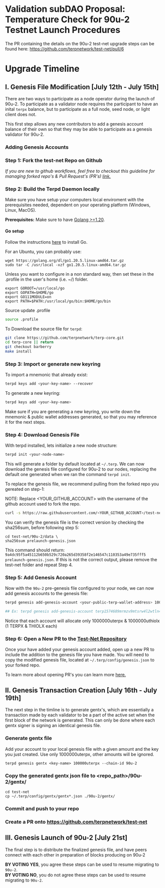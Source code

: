 # Validation subDAO Proposal: Temperature Check for 90u-2 Testnet Launch Procedures

The PR containing the details on the 90u-2 test-net upgrade steps can be found here: https://github.com/terpnetwork/test-net/pull/6


# Upgrade Timeline

## I. Genesis File Modification [July 12th - July 15th]

There are two ways to participate as a node operator during the launch of 90u-2. To participate as a validator node requires the participant to have an inital `terpx` balance, but to participate as a full node, seed node, or light client does not. 

This first step allows any new contributors to add a genesis account balance of their own so that they may be able to participate as a genesis validator for 90u-2. 

### **Adding Genesis Accounts**

### Step 1: Fork the test-net Repo on Github

*If you are new to github workflows, feel free to checkout this guideline for managing forked repo's & Pull Request's (PR's) [link.](https://opensource.com/article/19/7/create-pull-request-github)*

### Step 2: Build the Terpd Daemon locally

Make sure you have setup your computers local enviroment with the prerequisites needed, dependent on your operating platform (Windows, Linux, MacOS).

**Prerequisites:** Make sure to have [Golang >=1.20](https://golang.org/).

#### Go setup

Follow the instructions [here](https://go.dev/doc/install) to install Go.

For an Ubuntu, you can probably use:
```
wget https://golang.org/dl/go1.20.5.linux-amd64.tar.gz
sudo tar -C /usr/local -xzf go1.20.5.linux-amd64.tar.gz
```

Unless you want to configure in a non standard way, then set these in the .profile in the user's home (i.e. ~/) folder.

```
export GOROOT=/usr/local/go
export GOPATH=$HOME/go
export GO111MODULE=on
export PATH=$PATH:/usr/local/go/bin:$HOME/go/bin
```

Source update .profile

```sh
source .profile
```
To Download the source file for `terpd`:
```bash
git clone https://github.com/terpnetwork/terp-core.git
cd terp-core || return
git checkout barberry
make install
```

### Step 3: Import or generate new keyring
To import a mnemonic that already exist:
```bash
terpd keys add <your-key-name> --recover
```
To generate a new keyring:
```bash
terpd keys add <your-key-name>
```
Make sure if you are generating a new keyring, you write down the mnemonic & public wallet addresses generated, so that you may reference it for the next steps. 

### Step 4: Download Genesis File

With terpd installed, lets initialize a new node structure:
```bash
terpd init <your-node-name>
```
This will generate a folder by default located at `~/.terp`. We can now download the genesis file configured for 90u-2 to our nodes, replacing the default one generated when we ran the command `terpd init`. 

To replace the genesis file, we recommend pulling from the forked repo you gereated on step-1:

NOTE: Replace <YOUR_GITHUB_ACCOUNT> with the username of the github account used to fork the repo.
```bash
curl -s https://raw.githubusercontent.com/<YOUR_GITHUB_ACCOUNT>/test-net/master/90u-2/prelaunch-genesis.json > $HOME/.terp/config/genesis.json
```

You can verify the genesis file is the correct version by checking the sha256sum, before following step 5:
```
cd test-net/90u-2/data \
sha256sum prelaunch-genesis.json
```
This command should return: `9a4dc95f5a45112b650b529c720a265d39358f2e146547c110353a49e735fff5  prelaunch-genesis.json`. If this is not the correct output, please remove the test-net folder and repeat Step 4. 

### Step 5: Add Genesis Account 

Now with the `90u-2` pre-genesis file configured to your node, we can now add genesis accounts to the genesis file:
```bash
terpd genesis add-genesis-account <your-public-terp-wallet-address> 1000000uterpx,1000000uthiolx

## Ex: terpd genesis add-genesis-account terp1574689mrmzv9mtsrw4l2wtln4edkzw68x96h6j 1000000uterpx,1000000uthiolx
```
Notice that each account will allocate only 1000000uterpx & 1000000uthiolx (1 TERPX & THIOLX each)

### Step 6: Open a New PR to the [Test-Net Repository](https://github.com/terpnetwork/test-net)

Once your have added your genesis account added, open up a new PR to include the addition to the genesis file you have made. You will need to copy the modified genesis file, located at `~/.terp/config/genesis.json` to your forked repo. 

To learn more about opening PR's you can learn more [here.](https://opensource.com/article/19/7/create-pull-request-github)

## II. Genesis Transaction Creation [July 16th - July 19th]

The next step in the timline is to generate gentx's, which are essentially a transaction made by each validator to be a part of the active set when the first block of the network is generated. This can only be done where each gentx signer is signing an identical genesis file. 

### Generate gentx file
Add your account to your local genesis file with a given amount and the key you just created. Use only 1000000uterpx, other amounts will be ignored.
```
terpd genesis gentx <key-name> 100000uterpx --chain-id 90u-2 
```
### Copy the generated gentx json file to <repo_path>/90u-2/gentx/
```
cd test-net
cp ~/.terp/config/gentx/gentx*.json ./90u-2/gentx/
```
### Commit and push to your repo

### Create a PR onto https://github.com/terpnetwork/test-net

## III. Genesis Launch of 90u-2 [July 21st]

The final step is to distribute the finalized genesis file, and have peers connect with each other in preparation of blocks producing on 90u-2



**BY VOTING YES**, you agree these steps can be used to resume migrating to `90u-2`. \
**BY VOTING NO**, you do not agree these steps can be used to resume migrating to `90u-2`. 